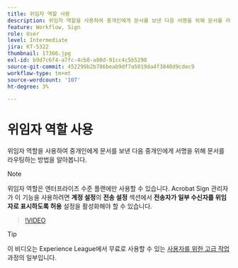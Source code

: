 ```yaml
---
title: 위임자 역할 사용
description: 위임자 역할을 사용하여 중개인에게 문서를 보낸 다음 서명을 위해 문서를 라우팅할 수 있습니다.
feature: Workflow, Sign
role: User
level: Intermediate
jira: KT-5322
thumbnail: 17366.jpg
exl-id: b9d7c6f4-a7fc-4cb8-a80d-91cc4c5b5298
source-git-commit: 452299b2b786beab9df7a5019da4f3840d9cdec9
workflow-type: tm+mt
source-wordcount: '107'
ht-degree: 3%

---
```


# 위임자 역할 사용

위임자 역할을 사용하여 중개인에게 문서를 보낸 다음 중개인에게 서명을 위해 문서를 라우팅하는 방법을 알아봅니다.

>[!NOTE]
>
>위임자 역할은 엔터프라이즈 수준 플랜에만 사용할 수 있습니다. Acrobat Sign 관리자가 이 기능을 사용하려면 **계정 설정**&#x200B;의 **전송 설정** 섹션에서 **전송자가 일부 수신자를 위임자로 표시하도록 허용** 설정을 활성화해야 할 수 있습니다.

>[!VIDEO](https://video.tv.adobe.com/v/343621?quality=12&learn=on&hidetitle=true)

>[!TIP]
>
>이 비디오는 Experience League에서 무료로 사용할 수 있는 [사용자를 위한 고급 작업](https://experienceleague.adobe.com/?recommended=Sign-U-1-2020.3) 과정의 일부입니다.
